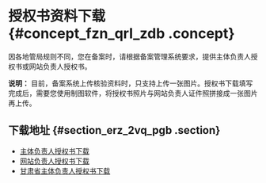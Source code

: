 # 授权书资料下载 {#concept_fzn_qrl_zdb .concept}

因各地管局规则不同，您在备案时，请根据备案管理系统要求，提供主体负责人授权书或网站负责人授权书。

**说明：** 目前，备案系统上传核验资料时，只支持上传一张图片。授权书下载填写完成后，需要您使用制图软件，将授权书照片与网站负责人证件照拼接成一张图片再上传。

## 下载地址 {#section_erz_2vq_pgb .section}

-   [主体负责人授权书下载](http://docs-aliyun.cn-hangzhou.oss.aliyun-inc.com/assets/attach/36910/intl_en/1548301128861/主体负责人授权书.doc)
-   [网站负责人授权书下载](http://docs-aliyun.cn-hangzhou.oss.aliyun-inc.com/assets/attach/36910/intl_en/1548301222840/网站负责人授权书.docx)
-   [甘肃省主体负责人授权书下载](http://docs-aliyun.cn-hangzhou.oss.aliyun-inc.com/assets/attach/36910/intl_en/1548301291535/甘肃省主体负责人授权书.docx)


